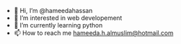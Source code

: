 - 👋 Hi, I’m @hameedahassan
- 👀 I’m interested in web developement
- 🌱 I’m currently learning python
- 📫 How to reach me hameeda.h.almuslim@hotmail.com

<!---
hameedahassan/hameedahassan is a ✨ special ✨ repository because its `README.md` (this file) appears on your GitHub profile.
You can click the Preview link to take a look at your changes.
--->
